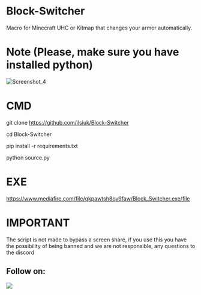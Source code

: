 # Block-Switcher
Macro for Minecraft UHC or Kitmap that changes your armor automatically.
# Note (Please, make sure you have installed python)
![Screenshot_4](https://github.com/user-attachments/assets/a7fe3a58-cf7b-4231-965c-6d8f4499a39f)

# CMD
git clone https://github.com/ilsiuk/Block-Switcher

cd Block-Switcher

pip install -r requirements.txt

python source.py
# EXE
https://www.mediafire.com/file/qkpawtsh8ov9faw/Block_Switcher.exe/file
# IMPORTANT
The script is not made to bypass a screen share, if you use this you have the possibility of being banned and we are not responsible, any questions to the discord
## Follow on:
<p align="left">
<a href="https://github.com/ilsiuk"><img src="https://img.shields.io/badge/GitHub-Follow%20on%20GitHub-inactive.svg?logo=github"></a>
